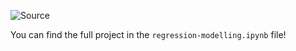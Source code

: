 ![Source](https://i0.wp.com/thecleverprogrammer.com/wp-content/uploads/2020/12/Machine-Learning-Project-on-House-Price-Prediction.png?fit=1280%2C720&ssl=1)

You can find the full project in the ```regression-modelling.ipynb``` file!
